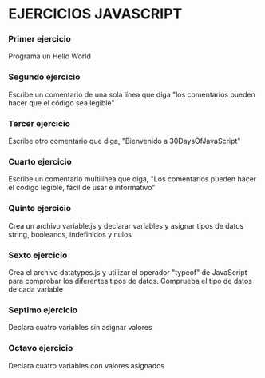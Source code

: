 # EJERCICIOS JAVASCRIPT

### Primer ejercicio

<p>Programa un Hello World</p>

### Segundo ejercicio

<p>Escribe un comentario de una sola línea que diga "los comentarios pueden hacer que el código sea legible"</p>

### Tercer ejercicio

<p>Escribe otro comentario que diga, "Bienvenido a 30DaysOfJavaScript"</p>

### Cuarto ejercicio

<p>Escribe un comentario multilínea que diga, "Los comentarios pueden hacer el código legible, fácil de usar e informativo"</p>

### Quinto ejercicio

<p>Crea un archivo variable.js y declarar variables y asignar tipos de datos string, booleanos, indefinidos y nulos</p>

### Sexto ejercicio

<p>Crea el archivo datatypes.js y utilizar el operador "typeof" de JavaScript para comprobar los diferentes tipos de datos. Comprueba el tipo de datos de cada variable</p>

### Septimo ejercicio

<p>Declara cuatro variables sin asignar valores</p>

### Octavo ejercicio

<p>Declara cuatro variables con valores asignados</p>
